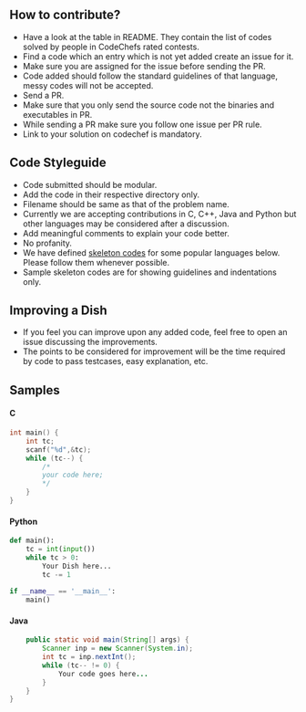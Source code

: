 ## How to contribute?

* Have a look at the table in README. They contain the list of codes solved by people in CodeChefs rated contests.
* Find a code which an entry which is not yet added create an issue for it.
* Make sure you are assigned for the issue before sending the PR.
* Code added should follow the standard guidelines of that language, messy codes will not be accepted.
* Send a PR.
* Make sure that you only send the source code not the binaries and executables in PR.
* While sending a PR make sure you follow one issue per PR rule.
* Link to your solution on codechef is mandatory.


<a name="cs"></a>

## Code Styleguide

* Code submitted should be modular. 
* Add the code in their respective directory only.
* Filename should be same as that of the problem name.
* Currently we are accepting contributions in C, C++, Java and Python but other languages may be considered after a discussion.
* Add meaningful comments to explain your code better.
* No profanity.
* We have defined [skeleton codes](#samples) for some popular languages below. Please follow them whenever possible.
* Sample skeleton codes are for showing guidelines and indentations only.


<a name="improving"></a>

## Improving a Dish

* If you feel you can improve upon any added code, feel free to open an issue discussing the improvements.
* The points to be considered for improvement will be the time required by code to pass testcases, easy explanation, etc.

<a name="samples"></a>

## Samples

#### C

```c
int main() {
	int tc;
    scanf("%d",&tc);
    while (tc--) {
        /*
        your code here;
        */
    }
}
```

#### Python
```python
def main():
    tc = int(input())
    while tc > 0:
        Your Dish here...
        tc -= 1
    
if __name__ == '__main__':
    main()
```

#### Java
```java
    public static void main(String[] args) {
        Scanner inp = new Scanner(System.in);
        int tc = inp.nextInt();
        while (tc-- != 0) {
            Your code goes here...
        }
    }
}
```
